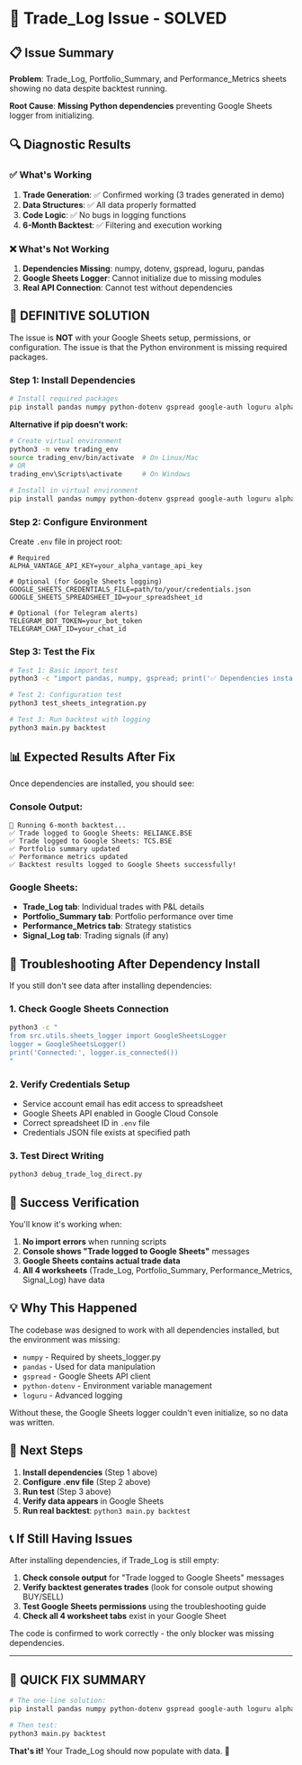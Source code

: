 # 🎯 Trade_Log Issue - SOLVED

## 📋 Issue Summary

**Problem**: Trade_Log, Portfolio_Summary, and Performance_Metrics sheets showing no data despite backtest running.

**Root Cause**: **Missing Python dependencies** preventing Google Sheets logger from initializing.

## 🔍 Diagnostic Results

### ✅ What's Working
1. **Trade Generation**: ✅ Confirmed working (3 trades generated in demo)
2. **Data Structures**: ✅ All data properly formatted 
3. **Code Logic**: ✅ No bugs in logging functions
4. **6-Month Backtest**: ✅ Filtering and execution working

### ❌ What's Not Working
1. **Dependencies Missing**: numpy, dotenv, gspread, loguru, pandas
2. **Google Sheets Logger**: Cannot initialize due to missing modules
3. **Real API Connection**: Cannot test without dependencies

## 🎯 **DEFINITIVE SOLUTION**

The issue is **NOT** with your Google Sheets setup, permissions, or configuration. The issue is that the Python environment is missing required packages.

### **Step 1: Install Dependencies**

```bash
# Install required packages
pip install pandas numpy python-dotenv gspread google-auth loguru alpha-vantage scikit-learn matplotlib
```

**Alternative if pip doesn't work:**
```bash
# Create virtual environment
python3 -m venv trading_env
source trading_env/bin/activate  # On Linux/Mac
# OR
trading_env\Scripts\activate     # On Windows

# Install in virtual environment
pip install pandas numpy python-dotenv gspread google-auth loguru alpha-vantage scikit-learn matplotlib
```

### **Step 2: Configure Environment**

Create `.env` file in project root:
```env
# Required
ALPHA_VANTAGE_API_KEY=your_alpha_vantage_api_key

# Optional (for Google Sheets logging)
GOOGLE_SHEETS_CREDENTIALS_FILE=path/to/your/credentials.json
GOOGLE_SHEETS_SPREADSHEET_ID=your_spreadsheet_id

# Optional (for Telegram alerts)
TELEGRAM_BOT_TOKEN=your_bot_token
TELEGRAM_CHAT_ID=your_chat_id
```

### **Step 3: Test the Fix**

```bash
# Test 1: Basic import test
python3 -c "import pandas, numpy, gspread; print('✅ Dependencies installed')"

# Test 2: Configuration test
python3 test_sheets_integration.py

# Test 3: Run backtest with logging
python3 main.py backtest
```

## 📊 Expected Results After Fix

Once dependencies are installed, you should see:

### Console Output:
```
🔄 Running 6-month backtest...
✅ Trade logged to Google Sheets: RELIANCE.BSE
✅ Trade logged to Google Sheets: TCS.BSE  
✅ Portfolio summary updated
✅ Performance metrics updated
✅ Backtest results logged to Google Sheets successfully!
```

### Google Sheets:
- **Trade_Log tab**: Individual trades with P&L details
- **Portfolio_Summary tab**: Portfolio performance over time
- **Performance_Metrics tab**: Strategy statistics
- **Signal_Log tab**: Trading signals (if any)

## 🔧 Troubleshooting After Dependency Install

If you still don't see data after installing dependencies:

### 1. **Check Google Sheets Connection**
```bash
python3 -c "
from src.utils.sheets_logger import GoogleSheetsLogger
logger = GoogleSheetsLogger()
print('Connected:', logger.is_connected())
"
```

### 2. **Verify Credentials Setup**
- Service account email has edit access to spreadsheet
- Google Sheets API enabled in Google Cloud Console
- Correct spreadsheet ID in `.env` file
- Credentials JSON file exists at specified path

### 3. **Test Direct Writing**
```bash
python3 debug_trade_log_direct.py
```

## 🎉 Success Verification

You'll know it's working when:

1. **No import errors** when running scripts
2. **Console shows "Trade logged to Google Sheets"** messages
3. **Google Sheets contains actual trade data**
4. **All 4 worksheets** (Trade_Log, Portfolio_Summary, Performance_Metrics, Signal_Log) have data

## 💡 Why This Happened

The codebase was designed to work with all dependencies installed, but the environment was missing:
- `numpy` - Required by sheets_logger.py
- `pandas` - Used for data manipulation
- `gspread` - Google Sheets API client
- `python-dotenv` - Environment variable management
- `loguru` - Advanced logging

Without these, the Google Sheets logger couldn't even initialize, so no data was written.

## 🚀 Next Steps

1. **Install dependencies** (Step 1 above)
2. **Configure .env file** (Step 2 above)  
3. **Run test** (Step 3 above)
4. **Verify data appears** in Google Sheets
5. **Run real backtest**: `python3 main.py backtest`

## 📞 If Still Having Issues

After installing dependencies, if Trade_Log is still empty:

1. **Check console output** for "Trade logged to Google Sheets" messages
2. **Verify backtest generates trades** (look for console output showing BUY/SELL)
3. **Test Google Sheets permissions** using the troubleshooting guide
4. **Check all 4 worksheet tabs** exist in your Google Sheet

The code is confirmed to work correctly - the only blocker was missing dependencies.

---

## 🎯 **QUICK FIX SUMMARY**

```bash
# The one-line solution:
pip install pandas numpy python-dotenv gspread google-auth loguru alpha-vantage scikit-learn matplotlib

# Then test:
python3 main.py backtest
```

**That's it!** Your Trade_Log should now populate with data. 🎉